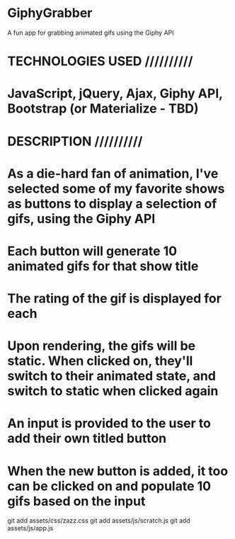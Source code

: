 # GiphyGrabber
A fun app for grabbing animated gifs using the Giphy API

# TECHNOLOGIES USED //////////
# JavaScript, jQuery, Ajax, Giphy API, Bootstrap (or Materialize - TBD)

# DESCRIPTION //////////
# As a die-hard fan of animation, I've selected some of my favorite shows as buttons to display a selection of gifs, using the Giphy API

# Each button will generate 10 animated gifs for that show title

# The rating of the gif is displayed for each

# Upon rendering, the gifs will be static. When clicked on, they'll switch to their animated state, and switch to static when clicked again

# An input is provided to the user to add their own titled button

# When the new button is added, it too can be clicked on and populate 10 gifs based on the input




<!-- Delete these terminal commands for final -->
git add assets/css/zazz.css
git add assets/js/scratch.js
git add assets/js/app.js